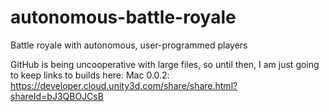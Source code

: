 # autonomous-battle-royale
Battle royale with autonomous, user-programmed players

GitHub is being uncooperative with large files, so until then, I am just going to keep links to builds here:
Mac 0.0.2: https://developer.cloud.unity3d.com/share/share.html?shareId=bJ3QBOJCsB
